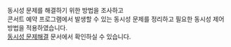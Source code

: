 동시성 문제를 해결하기 위한 방법을 조사하고 <br/>
콘서트 예약 프로그램에서 발생할 수 있는 동시성 문제를 정리하고 필요한 동시성 제어방법을 적용하였습니다.<br/> 
[동시성 문제해결](https://cottony-saguaro-c1f.notion.site/12fa64d33b8a80798795f148607cb6ae?pvs=4) 문서에서 확인하실 수 있습니다.
